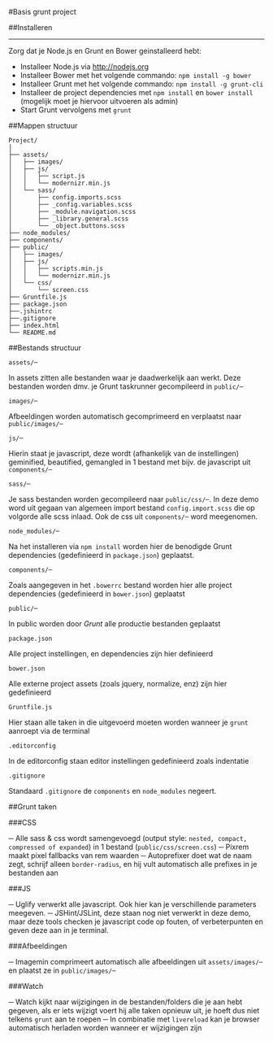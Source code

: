 #Basis grunt project

##Installeren
____

Zorg dat je Node.js en Grunt en Bower geinstalleerd hebt:

- Installeer Node.js via http://nodejs.org
- Installeer Bower met het volgende commando: `npm install -g bower`
- Installeer Grunt met het volgende commando: `npm install -g grunt-cli`
- Installeer de project dependencies met `npm install` en `bower install` (mogelijk moet je hiervoor uitvoeren als admin)
- Start Grunt vervolgens met `grunt`

##Mappen structuur

```
Project/
│
├── assets/
│   ├── images/
│   ├── js/
│   │   ├── script.js
│   │   └── modernizr.min.js
│   └── sass/
│       ├── config.imports.scss
│       ├── _config.variables.scss
│       ├── _module.navigation.scss
│       ├── _library.general.scss
│       └── _object.buttons.scss       
├── node_modules/
├── components/
├── public/
│   ├── images/
│   ├── js/
│   │   ├── scripts.min.js
│   │   └── modernizr.min.js
│   └── css/
│       └── screen.css  
├── Gruntfile.js
├── package.json
├──.jshintrc
├──.gitignore
├── index.html
└── README.md
```

##Bestands structuur

`assets/─`

In assets zitten alle bestanden waar je daadwerkelijk aan werkt. Deze bestanden worden dmv. je Grunt taskrunner gecompileerd in `public/─`

`images/─` 

Afbeeldingen worden automatisch gecomprimeerd en verplaatst naar `public/images/─`

`js/─`

Hierin staat je javascript, deze wordt (afhankelijk van de instellingen) geminified, beautified, gemangled in 1 bestand met bijv. de javascript uit `components/─`

`sass/─`

Je sass bestanden worden gecompileerd naar `public/css/─`. In deze demo word uit gegaan van algemeen import bestand `config.import.scss` die op volgorde alle scss inlaad. Ook de css uit `components/─` word meegenomen.

`node_modules/─`

Na het installeren via `npm install` worden hier de benodigde Grunt dependencies (gedefinieerd in `package.json`) geplaatst.

`components/─`

Zoals aangegeven in het `.bowerrc` bestand worden hier alle project dependencies (gedefinieerd in `bower.json`) geplaatst

`public/─`

In public worden door *Grunt* alle productie bestanden geplaatst

`package.json`

Alle project instellingen, en dependencies zijn hier definieerd

`bower.json`

Alle externe project assets (zoals jquery, normalize, enz) zijn hier gedefinieerd

`Gruntfile.js`

Hier staan alle taken in die uitgevoerd moeten worden wanneer je `grunt` aanroept via de terminal

`.editorconfig`

In de editorconfig staan editor instellingen gedefinieerd zoals indentatie

`.gitignore`

Standaard `.gitignore` de `components` en `node_modules` negeert.

##Grunt taken

###CSS

─ Alle sass & css wordt samengevoegd (output style: `nested, compact, compressed of expanded`) in 1 bestand (`public/css/screen.css`)
─ Pixrem maakt pixel fallbacks van rem waarden
─ Autoprefixer doet wat de naam zegt, schrijf alleen `border-radius`, en hij vult automatisch alle prefixes in je bestanden aan

###JS

─ Uglify verwerkt alle javascript. Ook hier kan je verschillende parameters meegeven.
─ JSHint/JSLint, deze staan nog niet verwerkt in deze demo, maar deze tools checken je javascript code op fouten, of verbeterpunten en geven deze aan in je terminal.

###Afbeeldingen

─ Imagemin comprimeert automatisch alle afbeeldingen uit `assets/images/─` en plaatst ze in `public/images/─`

###Watch

─ Watch kijkt naar wijzigingen in de bestanden/folders die je aan hebt gegeven, als er iets wijzigt voert hij alle taken opnieuw uit, je hoeft dus niet telkens `grunt` aan te roepen
─ In combinatie met `livereload` kan je browser automatisch herladen worden wanneer er wijzigingen zijn